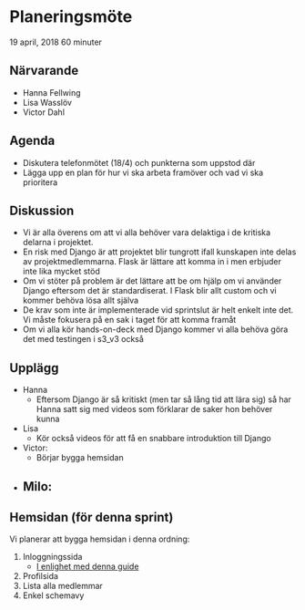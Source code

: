 # Planeringsmöte
19 april, 2018
60 minuter

## Närvarande
* Hanna Fellwing
* Lisa Wasslöv
* Victor Dahl

## Agenda
* Diskutera telefonmötet (18/4) och punkterna som uppstod där
* Lägga upp en plan för hur vi ska arbeta framöver och vad vi ska prioritera

## Diskussion
* Vi är alla överens om att vi alla behöver vara delaktiga i de kritiska delarna i projektet.
* En risk med Django är att projektet blir tungrott ifall kunskapen inte delas av projektmedlemmarna. Flask är lättare att komma in i men erbjuder inte lika mycket stöd
* Om vi stöter på problem är det lättare att be om hjälp om vi använder Django eftersom det är standardiserat. I Flask blir allt custom och vi kommer behöva lösa allt själva
* De krav som inte är implementerade vid sprintslut är helt enkelt inte det. Vi måste fokusera på en sak i taget för att komma framåt
* Om vi alla kör hands-on-deck med Django kommer vi alla behöva göra det med testingen i s3_v3 också


## Upplägg
* Hanna
    - Eftersom Django är så kritiskt (men tar så lång tid att lära sig) så har Hanna satt sig med videos som förklarar de saker hon behöver kunna
* Lisa
    - Kör också videos för att få en snabbare introduktion till Django
* Victor: 	
    - Börjar bygga hemsidan
* Milo: 
    - 	


## Hemsidan (för denna sprint)
Vi planerar att bygga hemsidan i denna ordning:
1. Inloggningssida
	* [I enlighet med denna guide](https://simpleisbetterthancomplex.com/tutorial/2016/06/27/how-to-use-djangos-built-in-login-system.html)
2. Profilsida
3. Lista alla medlemmar
4. Enkel schemavy
